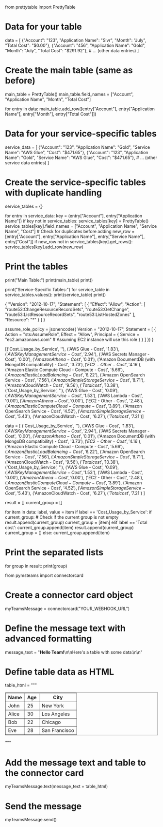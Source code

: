 from prettytable import PrettyTable

# Data for your table
data = [
    {"Account": "123", "Application Name": "Slvr", "Month": "July", "Total Cost": "$0.00"},
    {"Account": "456", "Application Name": "Gold", "Month": "July", "Total Cost": "$291.92"},
    # ... (other data entries)
]

# Create the main table (same as before)
main_table = PrettyTable()
main_table.field_names = ["Account", "Application Name", "Month", "Total Cost"]

for entry in data:
    main_table.add_row([entry["Account"], entry["Application Name"], entry["Month"], entry["Total Cost"]])

# Data for your service-specific tables
service_data = [
    {"Account": "123", "Application Name": "Gold", "Service Name": "AWS Glue", "Cost": "$471.65"},
    {"Account": "123", "Application Name": "Gold", "Service Name": "AWS Glue", "Cost": "$471.65"},
    # ... (other service data entries)
]

# Create the service-specific tables with duplicate handling
service_tables = {}

for entry in service_data:
    key = (entry["Account"], entry["Application Name"])
    if key not in service_tables:
        service_tables[key] = PrettyTable()
        service_tables[key].field_names = ["Account", "Application Name", "Service Name", "Cost"]
    # Check for duplicates before adding
    new_row = [entry["Account"], entry["Application Name"], entry["Service Name"], entry["Cost"]]
    if new_row not in service_tables[key].get_rows():
        service_tables[key].add_row(new_row)

# Print the tables
print("Main Table:")
print(main_table)
print()

print("Service-Specific Tables:")
for service_table in service_tables.values():
    print(service_table)
    print()



{
  "Version": "2012-10-17",
  "Statement": [
    {
      "Effect": "Allow",
      "Action": [
        "route53:ChangeResourceRecordSets",
        "route53:GetChange",
        "route53:ListResourceRecordSets",
        "route53:ListHostedZones"
      ],
      "Resource": "*"
    }
  ]
}


assume_role_policy = jsonencode({
    Version = "2012-10-17",
    Statement = [
      {
        Action = "sts:AssumeRole",
        Effect = "Allow",
        Principal = {
          Service = "ec2.amazonaws.com"  # Assuming EC2 instance will use this role
        }
      }
    ]
  })
}

[('Cost_Usage_by_Service', ''), ('AWS Glue - Cost', '$1.83'), ('AWS Key Management Service - Cost', '$2.94'), ('AWS Secrets Manager - Cost', '$0.00'), ('Amazon Athena - Cost', '$0.01'), ('Amazon DocumentDB (with MongoDB compatibility) - Cost', '$3.73'), ('EC2 - Other - Cost', '$4.16'), ('Amazon Elastic Compute Cloud - Compute - Cost', '$5.66'), ('Amazon Elastic Load Balancing - Cost', '$6.22'), ('Amazon OpenSearch Service - Cost', '$7.56'), ('Amazon Simple Storage Service - Cost', '$8.71'), ('AmazonCloudWatch - Cost', '$9.56'), ('Total cost', '$10.38'), ('Cost_Usage_by_Service', ''), ('AWS Glue - Cost', '$0.09'), ('AWS Key Management Service - Cost', '$1.53'), ('AWS Lambda - Cost', '$0.00'), ('Amazon Athena - Cost', '$0.00'), ('EC2 - Other - Cost', '$2.48'), ('Amazon Elastic Compute Cloud - Compute - Cost', '$3.89'), ('Amazon OpenSearch Service - Cost', '$4.52'), ('Amazon Simple Storage Service - Cost', '$5.43'), ('AmazonCloudWatch - Cost', '$6.27'), ('Total cost', '$7.21')]


data = [
    ('Cost_Usage_by_Service', ''),
    ('AWS Glue - Cost', '$1.83'),
    ('AWS Key Management Service - Cost', '$2.94'),
    ('AWS Secrets Manager - Cost', '$0.00'),
    ('Amazon Athena - Cost', '$0.01'),
    ('Amazon DocumentDB (with MongoDB compatibility) - Cost', '$3.73'),
    ('EC2 - Other - Cost', '$4.16'),
    ('Amazon Elastic Compute Cloud - Compute - Cost', '$5.66'),
    ('Amazon Elastic Load Balancing - Cost', '$6.22'),
    ('Amazon OpenSearch Service - Cost', '$7.56'),
    ('Amazon Simple Storage Service - Cost', '$8.71'),
    ('AmazonCloudWatch - Cost', '$9.56'),
    ('Total cost', '$10.38'),
    ('Cost_Usage_by_Service', ''),
    ('AWS Glue - Cost', '$0.09'),
    ('AWS Key Management Service - Cost', '$1.53'),
    ('AWS Lambda - Cost', '$0.00'),
    ('Amazon Athena - Cost', '$0.00'),
    ('EC2 - Other - Cost', '$2.48'),
    ('Amazon Elastic Compute Cloud - Compute - Cost', '$3.89'),
    ('Amazon OpenSearch Service - Cost', '$4.52'),
    ('Amazon Simple Storage Service - Cost', '$5.43'),
    ('AmazonCloudWatch - Cost', '$6.27'),
    ('Total cost', '$7.21')
]

result = []
current_group = []

for item in data:
    label, value = item
    if label == 'Cost_Usage_by_Service':
        if current_group:  # Check if the current group is not empty
            result.append(current_group)
        current_group = [item]
    elif label == 'Total cost':
        current_group.append(item)
        result.append(current_group)
        current_group = []
    else:
        current_group.append(item)

# Print the separated lists
for group in result:
    print(group)





from pymsteams import connectorcard

# Create a connector card object
myTeamsMessage = connectorcard("YOUR_WEBHOOK_URL")

# Define the message text with advanced formatting
message_text = "<b>Hello Team!</b>\n\nHere's a table with some data:\n\n"

# Define table data as HTML
table_html = """
<table border="1">
  <tr>
    <th>Name</th>
    <th>Age</th>
    <th>City</th>
  </tr>
  <tr>
    <td>John</td>
    <td>25</td>
    <td>New York</td>
  </tr>
  <tr>
    <td>Alice</td>
    <td>30</td>
    <td>Los Angeles</td>
  </tr>
  <tr>
    <td>Bob</td>
    <td>22</td>
    <td>Chicago</td>
  </tr>
  <tr>
    <td>Eve</td>
    <td>28</td>
    <td>San Francisco</td>
  </tr>
</table>
"""

# Add the message text and table to the connector card
myTeamsMessage.text(message_text + table_html)

# Send the message
myTeamsMessage.send()


